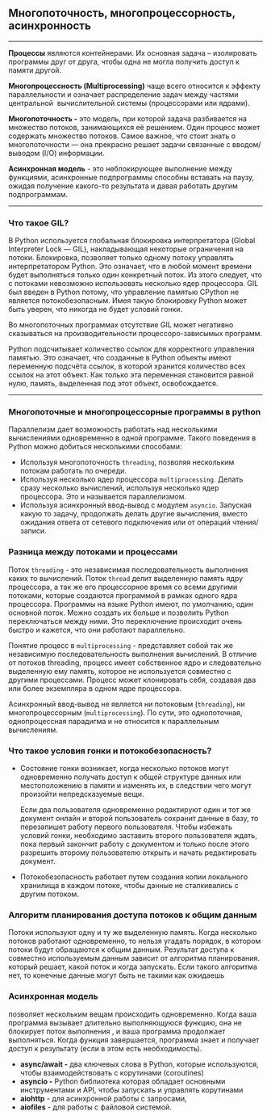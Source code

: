 ## Многопоточность, многопроцессорность, асинхронность 
____
**Процессы** являются контейнерами. Их основная задача – изолировать программы друг от друга, чтобы одна не могла получить доступ к памяти другой.

**Многопроцессность (Multiprocessing)** чаще всего относится к эффекту параллельности и означает распределение задач между частями центральной
 вычислительной системы (процессорами или ядрами).

**Многопоточность -** это модель, при которой задача разбивается на множество потоков, занимающихся её решением. 
Один процесс может содержать множество потоков. Самое важное, что стоит знать о многопоточности —
она прекрасно решает задачи связанные с вводом/выводом (I/O) информации.

**Асинхронная модель** - это неблокирующее выполнение между функциями, асинхронные подпрограммы способны вставать на паузу, 
ожидая получение какого-то результата и давая работать другим подпрограммам.
____
### Что такое GIL?

В Python используется глобальная блокировка интерпретатора (Global Interpreter Lock — GIL), 
накладывающая некоторые ограничения на потоки.
Блокировка, позволяет только одному потоку управлять интерпретатором Python. Это означает, 
что в любой момент времени будет выполняться только один конкретный поток. Из этого следует, 
что с потоками невозможно использовать несколько ядер процессора.
GIL был введен в Python потому, что управление памятью CPython не является потокобезопасным. 
Имея такую блокировку Python может быть уверен, что никогда не будет условий гонки. 

Во многопоточных программах отсутствие GIL может негативно сказываться на производительности процессоро-зависымых программ.

Python подсчитывает количество ссылок для корректного управления памятью. Это означает,
что созданные в Python объекты имеют переменную подсчёта ссылок, в которой хранится количество всех ссылок на этот объект. 
Как только эта переменная становится равной нулю, память, выделенная под этот объект, освобождается.
____  
### Многопоточные и многопроцессорные программы в python

Параллелизм дает возможность работать над несколькими вычислениями одновременно в одной программе. Такого поведения в Python можно добиться несколькими способами:

- Используя многопоточность `threading`, позволяя нескольким потокам работать по очереди.
- Используя несколько ядер процессора `multiprocessing`. Делать сразу несколько вычислений, используя несколько ядер процессора. Это и называется параллелизмом.
- Используя асинхронный ввод-вывод с модулем `asyncio`. Запуская какую то задачу, продолжать делать другие вычисления, вместо ожидания ответа от сетевого подключения или от операций чтения/записи.

### Разница между потоками и процессами

Поток `threading` - это независимая последовательность выполнения каких то вычислений. Поток `thread` делит выделенную память ядру процессора, а так же его процессорное время со всеми другими потоками, которые создаются программой в рамках одного ядра процессора. Программы на языке Python имеют, по умолчанию, один основной поток. Можно создать их больше и позволить Python переключаться между ними. Это переключение происходит очень быстро и кажется, что они работают параллельно.

Понятие процесс в `multiprocessing` - представляет собой так же независимую последовательность выполнения вычислений. В отличие от потоков threading, процесс имеет собственное ядро и следовательно выделенную ему память, которое не используется совместно с другими процессами. Процесс может клонировать себя, создавая два или более экземпляра в одном ядре процессора.

Асинхронный ввод-вывод не является ни потоковым (`threading`), ни многопроцессорным (`multiprocessing`). По сути, это однопоточная, однопроцессная парадигма и не относится к параллельным вычислениям.

### Что такое условия гонки и потокобезопасность?

- Состояние гонки возникает, когда несколько потоков могут одновременно получать доступ к общей структуре данных или местоположению в памяти и изменять их, в следствии чего могут произойти непредсказуемые вещи.
    
    Если два пользователя одновременно редактируют один и тот же документ онлайн и второй пользователь сохранит данные в базу, то перезапишет работу первого пользователя. Чтобы избежать условий гонки, необходимо заставить второго пользователя ждать, пока первый закончит работу с документом и только после этого разрешить второму пользователю открыть и начать редактировать документ.
    
- Потокобезопасность работает путем создания копии локального хранилища в каждом потоке, чтобы данные не сталкивались с другим потоком.

### Алгоритм планирования доступа потоков к общим данным

Потоки используют одну и ту же выделенную память. Когда несколько потоков работают одновременно, то нельзя угадать порядок, в котором потоки будут обращаются к общим данным. Результат доступа к совместно используемым данным зависит от алгоритма планирования. который решает, какой поток и когда запускать. Если такого алгоритма нет, то конечные данные могут быть не такими как ожидаешь

### Асинхронная модель

позволяет нескольким вещам происходить одновременно. Когда ваша программа вызывает длительно выполняющуюся функцию, она не блокирует поток выполнения
, и ваша программа продолжает выполняться. Когда функция завершается, программа знает и получает доступ к результату (если в этом есть необходимость).

- **async/await -** два ключевых слова в Python, которые используются, чтобы взаимодействовать с корутинами (coroutines)
- **asyncio -** Python библиотека которая обладает основными инструментами и API, чтобы запускать и управлять корутинами
- **aiohttp** - для асинхронной работы с запросами,
- **aiofiles** - для работы с файловой системой.
